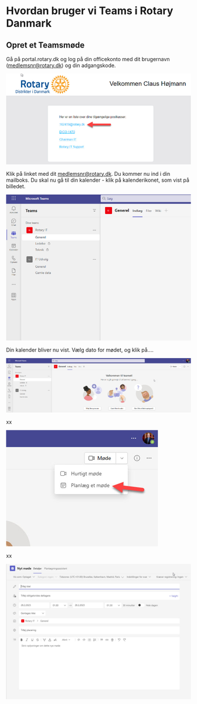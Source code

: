 # Hvordan bruger vi Teams i Rotary Danmark

## Opret et Teamsmøde
Gå på portal.rotary.dk og log på din officekonto med dit brugernavn (medlemsnr@rotary.dk) og din adgangskode.

![Opret teamsmøde](images/teams001.jpg)

Klik på linket med dit medlemsnr@rotary.dk.
Du kommer nu ind i din mailboks.
Du skal nu gå til din kalender - klik på kalenderikonet, som vist på billedet.

![Opret teamsmøde](images/teams002.jpg)

Din kalender bliver nu vist. Vælg dato for mødet, og klik på....

![Opret teamsmøde](images/teams003.jpg)

xx

![Opret teamsmøde](images/teams004.jpg)

xx

![Opret teamsmøde](images/teams005.jpg)



